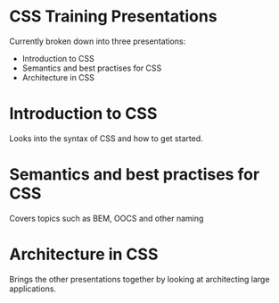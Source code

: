 # CSS Training Presentations

Currently broken down into three presentations:

- Introduction to CSS
- Semantics and best practises for CSS
- Architecture in CSS

# Introduction to CSS
Looks into the syntax of CSS and how to get started.

# Semantics and best practises for CSS
Covers topics such as BEM, OOCS and other naming 

# Architecture in CSS
Brings the other presentations together by looking at architecting large applications.
